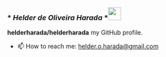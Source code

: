 ### * *Helder de Oliveira Harada* *<img src="https://user-images.githubusercontent.com/42378118/110234147-e3259600-7f4e-11eb-95be-0c4047144dea.gif" width="30">



**helderharada/helderharada** my GitHub profile.

- 📫 How to reach me:
      helder.o.harada@gmail.com
      



 

 
